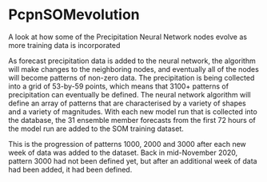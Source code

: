 # PcpnSOMevolution
A look at how some of the Precipitation Neural Network nodes evolve as more training data is incorporated 

As forecast precipitation data is added to the neural network, the algorithm will make changes to the neighboring nodes, and eventually all of the nodes will become patterns of non-zero data.  The precipitation is being collected into a grid of 53-by-59 points, which means that 3100+ patterns of precipitation can eventually be defined.  The neural network algorithm will define an array of patterns that are characterised by a variety of shapes and a variety of magnitudes.  With each new model run that is collected into the database, the 31 ensemble member forecasts from the first 72 hours of the model run are added to the SOM training dataset. 

This is the progression of patterns 1000, 2000 and 3000 after each new week of data was added to the dataset.  Back in mid-November 2020, pattern 3000 had not been defined yet, but after an additional week of data had been added, it had been defined.
